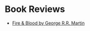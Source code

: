 # Book Reviews

- [Fire & Blood by George R.R. Martin](https://nandan.dev/pages/books/book-reviews/fire-&-Blood-by-George-R-R-Martin.md)
